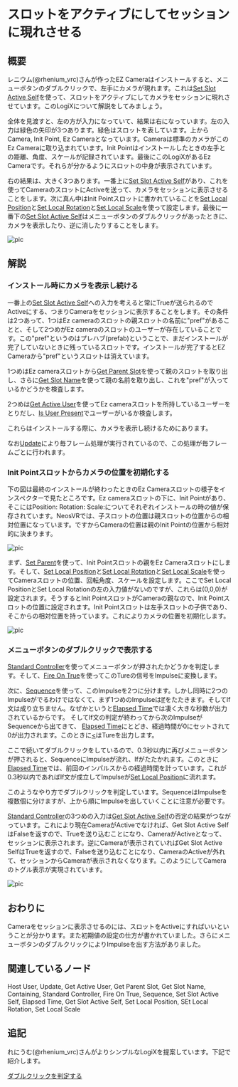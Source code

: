 <!-- NeosVR Techbook-->

# スロットをアクティブにしてセッションに現れさせる

## 概要

レニウム(@rhenium_vrc)さんが作ったEZ Cameraはインストールすると、メニューボタンのダブルクリックで、左手にカメラが現れます。これは[Set Slot Active Self](https://neosvrjp.memo.wiki/d/Set%20Slot%20Active%20Self)を使って、スロットをアクティブにしてカメラをセッションに現れさせています。このLogiXについて解説をしてみましょう。

全体を見渡すと、左の方が入力になっていて、結果は右になっています。左の入力は緑色の矢印が3つあります。緑色はスロットを表しています。上からCamera, Init Point, Ez Cameraとなっています。Cameraは標準のカメラがこのEz Cameraに取り込まれています。Init Pointはインストールしたときの左手との距離、角度、スケールが記録されています。最後にこのLogiXがあるEz Cameraです。それらが分かるようにスロットの中身が表示されています。

右の結果は、大きく3つあります。一番上に[Set Slot Active Self](https://neosvrjp.memo.wiki/d/Set%20Slot%20Active%20Self)があり、これを使ってCameraのスロットにActiveを送って、カメラをセッションに表示させることをします。次に真ん中はInit Pointスロットに書かれていることを[Set Local Position](https://neosvrjp.memo.wiki/d/Set%20Local%20Position)と[Set Local Rotation](https://neosvrjp.memo.wiki/d/SetLocalRotation)と[Set Local Scale](https://neosvrjp.memo.wiki/d/SetLocalRotation)を使って設定します。最後に一番下の[Set Slot Active Self](https://neosvrjp.memo.wiki/d/Set%20Slot%20Active%20Self)はメニューボタンのダブルクリックがあったときに、カメラを表示したり、逆に消したりすることをします。

![pic](https://pbs.twimg.com/media/ETtPwh7U0AA69s4?format=jpg&name=large "pic")

## 解説

### インストール時にカメラを表示し続ける

一番上の[Set Slot Active Self](https://neosvrjp.memo.wiki/d/Set%20Slot%20Active%20Self)への入力を考えると常にTrueが送られるのでActiveにする、つまりCameraをセッションに表示することをします。その条件は2つあって、1つはEz cameraのスロットの親スロットの名前に"pref"があることと、そして2つめがEz cameraのスロットのユーザーが存在していることです。この"pref"というのはプレハブ(prefab)ということで、まだインストールが完了していないときに残っているスロットです。インストールが完了するとEZ Cameraから"pref"というスロットは消えています。

1つめはEz cameraスロットから[Get Parent Slot](https://neosvrjp.memo.wiki/d/Get%20Parent%20Slot)を使って親のスロットを取り出し、さらに[Get Slot Name](https://neosvrjp.memo.wiki/d/Get%20Slot%20Name)を使って親の名前を取り出し、これを"pref"が入っているかどうかを検査します。

2つめは[Get Active User](https://neosvrjp.memo.wiki/d/Get%20Active%20User)を使ってEz cameraスロットを所持しているユーザーをとりだし、[Is User Present](https://neosvrjp.memo.wiki/d/Is%20User%20Present)でユーザーがいるか検査します。

これらはインストールする際に、カメラを表示し続けるためにあります。

なお[Update](https://neosvrjp.memo.wiki/d/Update)により毎フレーム処理が実行されているので、この処理が毎フレームごとに行われます。

### Init Pointスロットからカメラの位置を初期化する

下の図は最終のインストールが終わったときのEz Cameraスロットの様子をインスペクターで見たところです。Ez cameraスロットの下に、Init Pointがあり、そこにはPosition: Rotation: Scale:についてそれぞれインストールの時の値が保存されています。NeosVRでは、子スロットの位置は親スロットの位置からの相対位置になっています。ですからCameraの位置は親のInit Pointの位置から相対的に決まります。

![pic](https://pbs.twimg.com/media/ETtPyQ7UUAA5Xnn?format=jpg&name=large "pic")

まず、[Set Parent](https://neosvrjp.memo.wiki/d/Set%20Parent)を使って、Init Pointスロットの親をEz Cameraスロットにします。そして、[Set Local Position](https://neosvrjp.memo.wiki/d/Set%20Local%20Position)と[Set Local Rotation](https://neosvrjp.memo.wiki/d/SetLocalRotation)と[Set Local Scale](https://neosvrjp.memo.wiki/d/SetLocalRotation)を使ってCameraスロットの位置、回転角度、スケールを設定します。ここでSet Local PositionとSet Local Rotationの左の入力値がないのですが、これらは(0,0,0)が設定されます。そうするとInit PointスロットがCameraの親なので、Init Pointスロットの位置に設定されます。Init Pointスロットは左手スロットの子供であり、そこからの相対位置を持っています。これによりカメラの位置を初期化します。

![pic](https://pbs.twimg.com/media/ETtPxcQU0AEQ9AS?format=jpg&name=large "pic")


### メニューボタンのダブルクリックで表示する

[Standard Controller](https://neosvrjp.memo.wiki/d/Standard%20Controller)を使ってメニューボタンが押されたかどうかを判定します。そして、[Fire On True](https://neosvrjp.memo.wiki/d/Fire%20On%20True)を使ってこのTureの信号をImpulseに変換します。

次に、[Sequence](https://neosvrjp.memo.wiki/d/Sequence)を使って、このImpulseを2つに分けます。しかし同時に2つのImpulseがでるわけではなくて、まず1つめのImpulseは[If](https://neosvrjp.memo.wiki/d/If)をたたきます。そしてIf文は成り立ちません。なぜかというと[Elapsed Time](https://neosvrjp.memo.wiki/d/Elapsed%20Time)では凄く大きな秒数が出力されているからです。
そしてIf文の判定が終わってから次のImpulseがSequenceから出てきて、
[Elapsed Time](https://neosvrjp.memo.wiki/d/Elapsed%20Time)にとどき、経過時間が0にセットされて0が出力されます。このときに[<](https://neosvrjp.memo.wiki/d/%3c)はTureを出力します。

ここで続いてダブルクリックをしているので、0.3秒以内に再びメニューボタンが押されると、SequenceにImpulseが流れ、Ifがたたかれます。このときに[Elapsed Time](https://neosvrjp.memo.wiki/d/Elapsed%20Time)では、前回のインパルスからの経過時間を計っています。これが0.3秒以内であればIf文が成立してImpulseが[Set Local Position](https://neosvrjp.memo.wiki/d/Set%20Local%20Position)に流れます。

このようなやり方でダブルクリックを判定しています。SequenceはImpulseを複数個に分けますが、上から順にImpulseを出していくことに注意が必要です。

[Standard Controller](https://neosvrjp.memo.wiki/d/Standard%20Controller)の3つめの入力は[Get Slot Active Self](https://neosvrjp.memo.wiki/d/Get%20Slot%20Active%20Self)の否定の結果がつながっています。これにより現在CameraがActiveでなければ、Get Slot Active SelfはFalseを返すので、Trueを送り込むことになり、CameraがActiveとなって、セッションに表示されます。逆にCameraが表示されていればGet Slot Active SelfはTrueを返すので、Falseを送り込むことになり、CameraのActiveが外れて、セッションからCameraが表示されなくなります。このようにしてCameraのトグル表示が実現されています。

![pic](https://pbs.twimg.com/media/ETtPxcQU0AEQ9AS?format=jpg&name=large "pic")

## おわりに
Cameraをセッションに表示させるのには、スロットをActiveにすればいいということが分かります。また初期値の設定の仕方が書かれていました。さらにメニューボタンのダブルクリックによりImpulseを出す方法がありました。

## 関連しているノード
Host User, Update, Get Active User, Get Parent Slot, Get Slot Name, Containing, Standard Controller, Fire On True, Sequence, Set Slot Active Self, Elapsed Time, Get Slot Active Self, Set Local Position, SEt Local Rotation, Set Local Scale

## 追記
れにうむ(@rhenium_vrc)さんがよりシンプルなLogiXを提案しています。下記で紹介します。

[ダブルクリックを判定する](DoubleClick.md)

